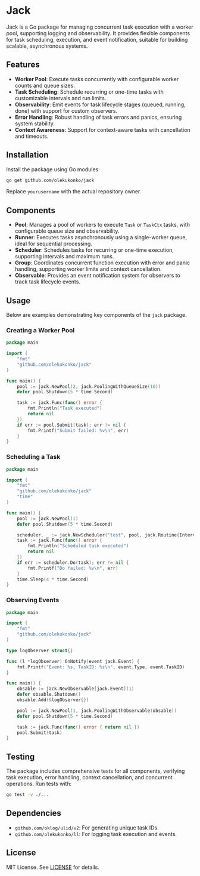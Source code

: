 # Jack

Jack is a Go package for managing concurrent task execution with a worker pool, supporting logging and observability. It provides flexible components for task scheduling, execution, and event notification, suitable for building scalable, asynchronous systems.

## Features
- **Worker Pool**: Execute tasks concurrently with configurable worker counts and queue sizes.
- **Task Scheduling**: Schedule recurring or one-time tasks with customizable intervals and run limits.
- **Observability**: Emit events for task lifecycle stages (queued, running, done) with support for custom observers.
- **Error Handling**: Robust handling of task errors and panics, ensuring system stability.
- **Context Awareness**: Support for context-aware tasks with cancellation and timeouts.

## Installation
Install the package using Go modules:

```bash
go get github.com/olekukonko/jack
```

Replace `yourusername` with the actual repository owner.

## Components
- **Pool**: Manages a pool of workers to execute `Task` or `TaskCtx` tasks, with configurable queue size and observability.
- **Runner**: Executes tasks asynchronously using a single-worker queue, ideal for sequential processing.
- **Scheduler**: Schedules tasks for recurring or one-time execution, supporting intervals and maximum runs.
- **Group**: Coordinates concurrent function execution with error and panic handling, supporting worker limits and context cancellation.
- **Observable**: Provides an event notification system for observers to track task lifecycle events.

## Usage
Below are examples demonstrating key components of the `jack` package.

### Creating a Worker Pool
```go
package main

import (
	"fmt"
	"github.com/olekukonko/jack"
)

func main() {
	pool := jack.NewPool(2, jack.PoolingWithQueueSize(10))
	defer pool.Shutdown(5 * time.Second)

	task := jack.Func(func() error {
		fmt.Println("Task executed")
		return nil
	})
	if err := pool.Submit(task); err != nil {
		fmt.Printf("Submit failed: %v\n", err)
	}
}
```

### Scheduling a Task
```go
package main

import (
	"fmt"
	"github.com/olekukonko/jack"
	"time"
)

func main() {
	pool := jack.NewPool(1)
	defer pool.Shutdown(5 * time.Second)

	scheduler, _ := jack.NewScheduler("test", pool, jack.Routine{Interval: time.Second, MaxRuns: 3})
	task := jack.Func(func() error {
		fmt.Println("Scheduled task executed")
		return nil
	})
	if err := scheduler.Do(task); err != nil {
		fmt.Printf("Do failed: %v\n", err)
	}
	time.Sleep(4 * time.Second)
}
```

### Observing Events
```go
package main

import (
	"fmt"
	"github.com/olekukonko/jack"
)

type logObserver struct{}

func (l *logObserver) OnNotify(event jack.Event) {
	fmt.Printf("Event: %s, TaskID: %s\n", event.Type, event.TaskID)
}

func main() {
	obsable := jack.NewObservable[jack.Event](1)
	defer obsable.Shutdown()
	obsable.Add(&logObserver{})

	pool := jack.NewPool(1, jack.PoolingWithObservable(obsable))
	defer pool.Shutdown(5 * time.Second)

	task := jack.Func(func() error { return nil })
	pool.Submit(task)
}
```

## Testing
The package includes comprehensive tests for all components, verifying task execution, error handling, context cancellation, and concurrent operations. Run tests with:

```bash
go test -v ./...
```

## Dependencies
- `github.com/oklog/ulid/v2`: For generating unique task IDs.
- `github.com/olekukonko/ll`: For logging task execution and events.

## License
MIT License. See [LICENSE](LICENSE) for details.
